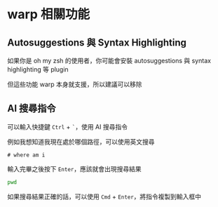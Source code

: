 # warp 相關功能

## Autosuggestions 與 Syntax Highlighting

如果你是 oh my zsh 的使用者，你可能會安裝 autosuggestions 與 syntax highlighting 等 plugin

但這些功能 warp 本身就支援，所以建議可以移除

## AI 搜尋指令

可以輸入快捷鍵 `Ctrl` + `` ` ``，使用 AI 搜尋指令

例如我想知道我現在處於哪個路徑，可以使用英文搜尋

```text
# where am i
```

輸入完畢之後按下 `Enter`，應該就會出現搜尋結果

```bash
pwd
```

如果搜尋結果正確的話，可以使用 `Cmd` + `Enter`，將指令複製到輸入框中
